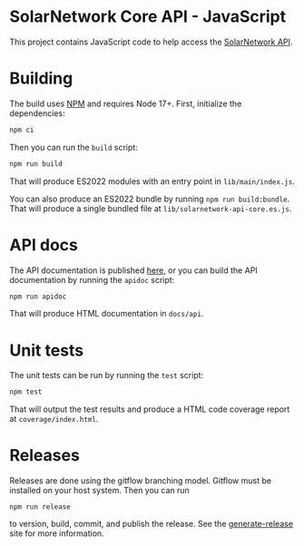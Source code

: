 # SolarNetwork Core API - JavaScript

This project contains JavaScript code to help access the [SolarNetwork API][solarnet-api].

# Building

The build uses [NPM][npm] and requires Node 17+. First, initialize the dependencies:

```sh
npm ci
```

Then you can run the `build` script:

```sh
npm run build
```

That will produce ES2022 modules with an entry point in `lib/main/index.js`.

You can also produce an ES2022 bundle by running `npm run build:bundle`. That will produce
a single bundled file at `lib/solarnetwork-api-core.es.js`.

# API docs

The API documentation is published [here](https://solarnetwork.github.io/), or
you can build the API documentation by running the `apidoc` script:

```sh
npm run apidoc
```

That will produce HTML documentation in `docs/api`.

# Unit tests

The unit tests can be run by running the `test` script:

```sh
npm test
```

That will output the test results and produce a HTML code coverage report
at `coverage/index.html`.

# Releases

Releases are done using the gitflow branching model. Gitflow must
be installed on your host system. Then you can run

```shell
npm run release
```

to version, build, commit, and publish the release. See the
[generate-release][generate-release] site for more information.

[npm]: https://www.npmjs.com/
[solarnet-api]: https://github.com/SolarNetwork/solarnetwork/wiki/API-Developer-Guide
[generate-release]: https://github.com/mrkmg/node-generate-release
